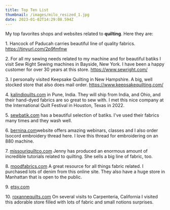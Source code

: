```yaml
---
title: Top Ten List
thumbnail: /images/milo_resized_1.jpg
date: 2023-01-02T14:29:08.594Z
---
```

M﻿y top favorites shops and websites related to **quilting**. Here they are:

1﻿. Hancock of Paducah carries beautiful line of quality fabrics. <https://tinyurl.com/2p9fmfnw>

2﻿.  For all my sewing needs related to my machine and for beautiful batiks I visit Sew Right Sewing machines in Bayside, New York.  I have been a happy customer for over 30 years at this store. <https://www.sewright.com/>

3﻿. I personally visited Keepsake Quilting in New Hampshire.  A big, well stocked store that also does mail order. <https://www.keepsakequilting.com/>[](keepsakequilting.com)[](https://www.keepsakequilting.com/)

4﻿. [kalindiquilts.com](kalindiquilts.com) in Pune, India.  They will ship from India, and Ohio, and their hand-dyed fabrics are so great to sew with. I met this nice company at the International Quilt Festival in Houston, Texas in 2022.

5﻿. [sewbatik.com](sewbatik.com) has a beautiful selection of batiks.  I've used their fabrics many times and they wash well. 

6﻿. [bernina.com](bernina.com)website offers amazing webinars, classes and I also order Isocord embroidery thread here. I love this thread for embroidering on an 880 machine. 

7﻿. [missouriquiltco.com](missouriquiltco.com) Jenny has produced an enormous amount of incredible tutorials related to quilting. She sells a big line of fabric, too. 

8﻿. [moodfabrics.com](moodfabrics.com) A great resource for all things fabric related.  I purchased lots of denim from this online site.  They also have a huge store in Manhattan that is open to the public.  

9﻿. [etsy.com](etsy.com)

1﻿0. [roxannequilts.com](roxannequilts.com)  On several visits to Carpenteria, California I visited this adorable store filled with lots of fabric and small notions surprises.